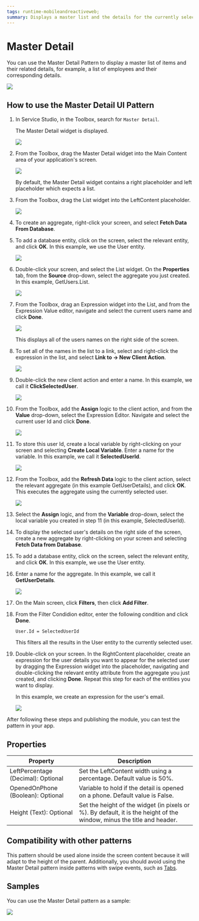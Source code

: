 ```yaml
---
tags: runtime-mobileandreactiveweb;  
summary: Displays a master list and the details for the currently selected item.
---
```


# Master Detail

You can use the Master Detail Pattern to display a master list of items and their related details, for example, a list of employees and their corresponding details. 

![](images/masterdetail-preview.png)

## How to use the Master Detail UI Pattern

1. In Service Studio, in the Toolbox, search for `Master Detail`. 

    The Master Detail widget is displayed.
    
    ![](images/masterdetail-widget.png)

1. From the Toolbox, drag the Master Detail widget into the Main Content area of your application's screen.

     ![](images/masterdetail-image-1.png)

     By default, the Master Detail widget contains a right placeholder and left placeholder which expects a list.

1. From the Toolbox, drag the List widget into the LeftContent placeholder.

    ![](images/masterdetail-image-2.png)

1. To create an aggregate, right-click your screen, and select **Fetch Data From Database**.

1. To add a database entity, click on the screen, select the relevant entity, and click **OK**. In this example, we use the User entity.

    ![](images/masterdetail-image-3.png)

1. Double-click your screen, and select the List widget. On the **Properties** tab, from the **Source** drop-down, select the aggregate you just created. In this example, GetUsers.List.

    ![](images/masterdetail-image-4.png)

1. From the Toolbox, drag an Expression widget into the List, and from the Expression Value editor, navigate and select the current users name and click **Done**.

    ![](images/masterdetail-image-5.png)

    This displays all of the users names on the right side of the screen.

1. To set all of the names in the list to a link, select and right-click the expression in the list, and select **Link to -> New Client Action**.  

    ![](images/masterdetail-image-6.png)

1. Double-click the new client action and enter a name. In this example, we call it **ClickSelectedUser**.

    ![](images/masterdetail-image-7.png)

1. From the Toolbox, add the **Assign** logic to the client action, and from the  **Value** drop-down, select the Expression Editor. Navigate and select the current user Id and click **Done**.

    ![](images/masterdetail-image-8.png)

1. To store this user Id, create a local variable by right-clicking on your screen and selecting **Create Local Variable**. Enter a name for the variable. In this example, we call it **SelectedUserId**.

    ![](images/masterdetail-image-9.png)

1. From the Toolbox, add the **Refresh Data** logic to the client action, select the relevant aggregate (in this example GetUserDetails), and click **OK**. This executes the aggregate using the currently selected user. 

    ![](images/masterdetail-image-10.png)

1. Select the **Assign** logic, and from the **Variable** drop-down, select the local variable you created in step 11 (in this example, SelectedUserId).

1. To display the selected user's details on the right side of the screen, create a new aggregate by right-clicking on your screen and selecting **Fetch Data from Database**. 

1. To add a database entity, click on the screen, select the relevant entity, and click **OK**. In this example, we use the User entity.

1. Enter a name for the aggregate. In this example, we call it **GetUserDetails**. 

    ![](images/masterdetail-image-11.png)

1. On the Main screen, click **Filters**, then click **Add Filter**.

1. From the Filter Condidion editor, enter the following condition and click **Done**.

    `User.Id = SelectedUserId`

    This filters all the results in the User entity to the currently selected user.

1. Double-click on your screen. In the RightContent placeholder, create an expression for the user details you want to appear for the selected user by dragging the Expression widget into the placeholder, navigating and double-clicking the relevant entity attribute from the aggregate you just created, and clicking **Done**. Repeat this step for each of the entities you want to display.

    In this example, we create an expression for the user's email.

   ![](images/masterdetail-image-12.png)

After following these steps and publishing the module, you can test the pattern in your app. 

## Properties

**Property** |  **Description** |   
|---|---|
| LeftPercentage (Decimal): Optional | Set the LeftContent width using a percentage. Default value is 50%. |
| OpenedOnPhone (Boolean): Optional |  Variable to hold if the detail is opened on a phone. Default value is False.|
| Height (Text): Optional | Set the height of the widget (in pixels or %). By default, it is the height of the window, minus the title and header.|
 
## Compatibility with other patterns

This pattern should be used alone inside the screen content because it will adapt to the height of the parent. Additionally, you should avoid using the Master Detail pattern inside patterns with swipe events, such as [Tabs](<tabs.md>).

## Samples

You can use the Master Detail pattern as a sample:

![](images/MasterDetail-Sample-1.PNG)
